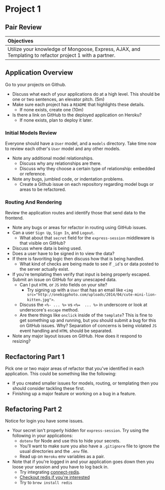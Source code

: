 # Project 1
## Pair Review


| Objectives |
| :--- | 
| Utilize your knowledge of Mongoose, Express, AJAX, and Templating to refactor project 1 with a partner. |

## Application Overview

Go to your projects on Github. 

* Discuss what each of your applications do at a high level. This should be one or two sentences, an elevator pitch. (5m) 
* Make sure each project has a `README` that highlights these details.
	* If none exists, create one (10m)
* Is there a link on GitHub to the deployed application on Heroku?
	* If none exists, plan to deploy it later.

### Initial Models Review

Everyone should have a `User` model, and a `models` directory. Take time now to review each other's `User` model and any other models. 

* Note any additional model relationships.
	* Discuss why any relationships are there.
	* Discuss why they choose a certain type of relationship: embedded or reference.
* Note any bugs, jumbled code, or indentation problems.
	* Create a Github issue on each repository regarding model bugs or areas to be refactored.

### Routing And Rendering

Review the application routes and identify those that send data to the frontend. 

* Note any bugs or areas for refactor in routing using GitHub issues.
* Can a user `Sign Up`, `Sign In`, and `Logout`.
	* What about that `secret` field for the `express-session` middleware is that visible on GitHub? 
* Discuss where data is being used. 
* Does a user have to be signed in to view the data?
* If there is favoriting logic then discuss how that is being handled. 
	* What kind of checks are being made to see if `_id`'s or data posted to the server actually exist.
* If you're templating then verify that input is being properly escaped. Submit an issue on GitHub for any unescaped data.
	* Can I put `HTML` or `JS` into fields on your site?
		* Try signing up with a `User` that has an email like `<img src="http://onebigphoto.com/uploads/2014/04/cute-mini-lion-kitten.jpg">`.
	* Discuss the `<%- ... %>` vs `<%=  ... %>` in underscore or look at underscore's `escape` method.
	* Are there things like `onclick` inside of the `template`? This is fine to get something up and running, but you should submit a bug for this on GitHub issues. Why? Separation of concerns is being violated `JS` event handling and `HTML` should be separated.
* Note any major layout issues on GitHub. How does it respond to resizing?
	
## Recfactoring Part 1

Pick one or two major areas of refactor that you've identified in each application. This could be something like the following:

* If you created smaller issues for models, routing, or templating then you should consider tackling these first.
* Finishing up a major feature or working on a bug in a feature.

## Refactoring Part 2

Notice for login you have some issues.

* Your secret isn't properly hidden for `express-session`. Try using the following in your applications:
	* `dotenv` for Node and use this to hide your secrets.
	* You'll want to make sure you also have a `.gitignore` file to ignore the usual directories and the `.env` file.
	* Read up on `Heroku` env variables as a pair.
* Note that if you're logged in and your application goes down then you loose your session and  you have to log back in.
	* Try integrating [connect-redis](https://github.com/tj/connect-redis). 
	* [Checkout redis if you're interested](http://try.redis.io/)
	* Try to `brew install redis`
